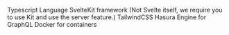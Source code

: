 Typescript Language
SvelteKit framework (Not Svelte itself, we require you to use Kit and use the server feature.)
TailwindCSS
Hasura Engine for GraphQL
Docker for containers
